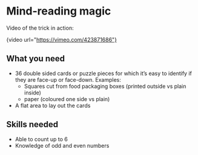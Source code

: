 # Mind-reading magic
Video of the trick in action:

{video url="https://vimeo.com/423871686"}

## What you need

- 36 double sided cards or puzzle pieces for which it’s easy to identify if they are face-up or face-down.
  Examples:
    - Squares cut from food packaging boxes (printed outside vs plain inside)
    - paper (coloured one side vs plain)
- A flat area to lay out the cards

## Skills needed

- Able to count up to 6
- Knowledge of odd and even numbers

